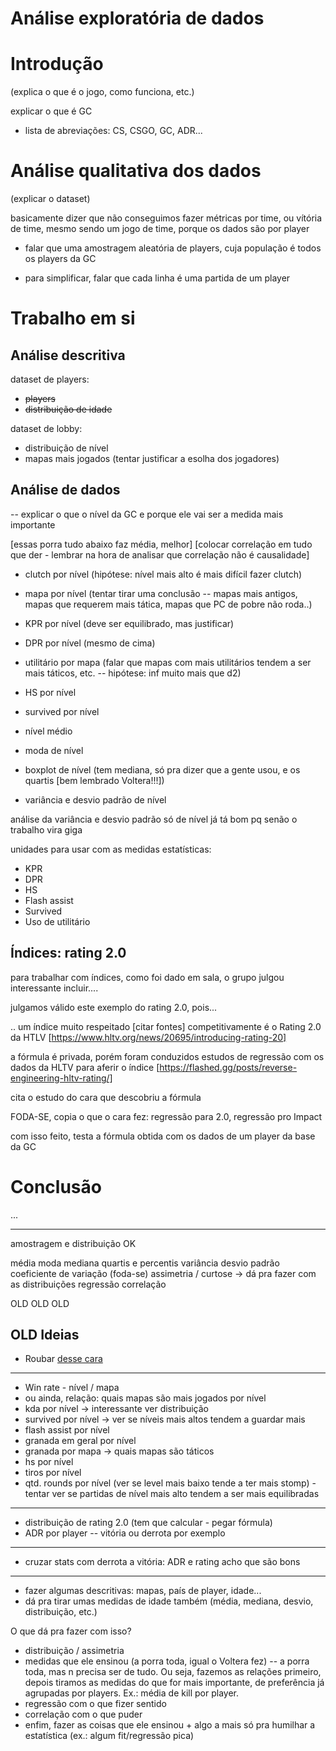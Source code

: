 # Análise exploratória de dados

# Introdução

(explica o que é o jogo, como funciona, etc.)

explicar o que é GC

- lista de abreviações: CS, CSGO, GC, ADR...

# Análise qualitativa dos dados

(explicar o dataset)

basicamente dizer que não conseguimos fazer métricas por time, ou vítória de time,
mesmo sendo um jogo de time, porque os dados são por player

- falar que uma amostragem aleatória de players, cuja população é todos os players da GC

- para simplificar, falar que cada linha é uma partida de um player

# Trabalho em si

## Análise descritiva

dataset de players:
- ~~players~~
- ~~distribuição de idade~~

dataset de lobby:
- distribuição de nível
- mapas mais jogados (tentar justificar a esolha dos jogadores)


## Análise de dados

-- explicar o que o nível da GC e porque ele vai ser a medida mais importante

[essas porra tudo abaixo faz média, melhor]
[colocar correlação em tudo que der - lembrar na hora de analisar que correlação não é causalidade]
- clutch por nível (hipótese: nível mais alto é mais difícil fazer clutch)
- mapa por nível (tentar tirar uma conclusão -- mapas mais antigos, mapas que requerem mais tática, mapas que PC de pobre não roda..)
- KPR por nível (deve ser equilibrado, mas justificar)
- DPR por nível (mesmo de cima)
- utilitário por mapa (falar que mapas com mais utilitários tendem a ser mais táticos, etc. -- hipótese: inf muito mais que d2)
- HS por nível
- survived por nível

- nível médio
- moda de nível
- boxplot de nível (tem mediana, só pra dizer que a gente usou, e os quartis [bem lembrado Voltera!!!])
- variância e desvio padrão de nível

análise da variância e desvio padrão só de nível já tá bom pq senão o trabalho vira giga

unidades para usar com as medidas estatísticas:
- KPR
- DPR
- HS
- Flash assist
- Survived
- Uso de utilitário

## Índices: rating 2.0

para trabalhar com índices, como foi dado em sala, o grupo julgou interessante incluir....

julgamos válido este exemplo do rating 2.0, pois...

.. um índice muito respeitado [citar fontes] competitivamente é o Rating 2.0 
da HTLV [https://www.hltv.org/news/20695/introducing-rating-20]

a fórmula é privada, porém foram conduzidos estudos de regressão com os dados da HLTV para aferir o índice
[https://flashed.gg/posts/reverse-engineering-hltv-rating/]

cita o estudo do cara que descobriu a fórmula

FODA-SE, copia o que o cara fez: regressão para 2.0, regressão pro Impact

com isso feito, testa a fórmula obtida com os dados de um player da base da GC

# Conclusão

...


----

amostragem e distribuição OK

média
moda
mediana
quartis e percentis
variância
desvio padrão
coeficiente de variação (foda-se)
assimetria / curtose -> dá pra fazer com as distribuições
regressão
correlação


OLD OLD OLD
## OLD Ideias

* Roubar [desse cara](https://www.kaggle.com/code/gustavolatorresilva/eda-gc)

---

* Win rate - nível / mapa
* ou ainda, relação: quais mapas são mais jogados por nível
* kda por nível -> interessante ver distribuição
* survived por nível -> ver se níveis mais altos tendem a guardar mais
* flash assist por nível
* granada em geral por nível
* granada por mapa -> quais mapas são táticos
* hs por nível
* tiros por nível
* qtd. rounds por nível (ver se level mais baixo tende a ter mais stomp) - tentar ver se partidas de nível mais alto tendem a ser mais equilibradas

---

* distribuição de rating 2.0 (tem que calcular - pegar fórmula)
* ADR por player -- vitória ou derrota por exemplo

---
* cruzar stats com derrota a vitória: ADR e rating acho que são bons

---

* fazer algumas descritivas: mapas, país de player, idade...
* dá pra tirar umas medidas de idade também (média, mediana, desvio, distribuição, etc.)

O que dá pra fazer com isso?

* distribuição / assimetria
* medidas que ele ensinou (a porra toda, igual o Voltera fez) -- a porra toda, mas n precisa ser de tudo. Ou seja, fazemos as relações primeiro, depois tiramos as medidas do que for mais importante, de preferência já agrupadas por players. Ex.: média de kill por player.
* regressão com o que fizer sentido
* correlação com o que puder
* enfim, fazer as coisas que ele ensinou + algo a mais só pra humilhar a estatística (ex.: algum fit/regressão pica)